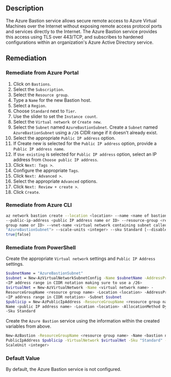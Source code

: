 ## Description

The Azure Bastion service allows secure remote access to Azure Virtual Machines over the Internet without exposing remote access protocol ports and services directly to the Internet. The Azure Bastion service provides this access using TLS over 443/TCP, and subscribes to hardened configurations within an organization's Azure Active Directory service.

## Remediation

### Remediate from Azure Portal

1. Click on `Bastions`.
2. Select the `Subscription`.
3. Select the `Resource group`.
4. Type a `Name` for the new Bastion host.
5. Select a `Region`.
6. Choose `Standard` next to `Tier`.
7. Use the slider to set the `Instance count`.
8. Select the `Virtual network `or `Create new`.
9. Select the `Subnet` named `AzureBastionSubnet`. Create a `Subnet` named `AzureBastionSubnet` using a `/26` CIDR range if it doesn't already exist.
10. Select the appropriate `Public IP address` option.
11. If Create new is selected for the `Public IP address` option, provide a `Public IP address name`.
12. If `Use existing` is selected for `Public IP address` option, select an IP address from `Choose public IP address`.
13. Click `Next: Tags >`.
14. Configure the appropriate `Tags`.
15. Click `Next: Advanced >`.
16. Select the appropriate `Advanced` options.
17. Click `Next: Review + create >`.
18. Click `Create`.

### Remediate from Azure CLI

```bash
az network bastion create --location <location> --name <name of bastion host>
--public-ip-address <public IP address name or ID> --resource-group <resource
group name or ID> --vnet-name <virtual network containing subnet called
"AzureBastionSubnet"> --scale-units <integer> --sku Standard [--disable-copypaste true|false] [--enable-ip-connect true|false] [--enable-tunneling
true|false]
```

### Remediate from PowerShell

Create the appropriate `Virtual network` settings and `Public IP Address` settings.

```bash
$subnetName = "AzureBastionSubnet"
$subnet = New-AzVirtualNetworkSubnetConfig -Name $subnetName -AddressPrefix
<IP address range in CIDR notation making sure to use a /26>
$virtualNet = New-AzVirtualNetwork -Name <virtual network name> -
ResourceGroupName <resource group name> -Location <location> -AddressPrefix
<IP address range in CIDR notation> -Subnet $subnet
$publicip = New-AzPublicIpAddress -ResourceGroupName <resource group name> -
Name <public IP address name> -Location <location> -AllocationMethod Dynamic
-Sku Standard
```

Create the `Azure Bastion` service using the information within the created variables from above.

```bash
New-AzBastion -ResourceGroupName <resource group name> -Name <bastion name> -
PublicIpAddress $publicip -VirtualNetwork $virtualNet -Sku "Standard" -
ScaleUnit <integer>
```
### Default Value

By default, the Azure Bastion service is not configured.

